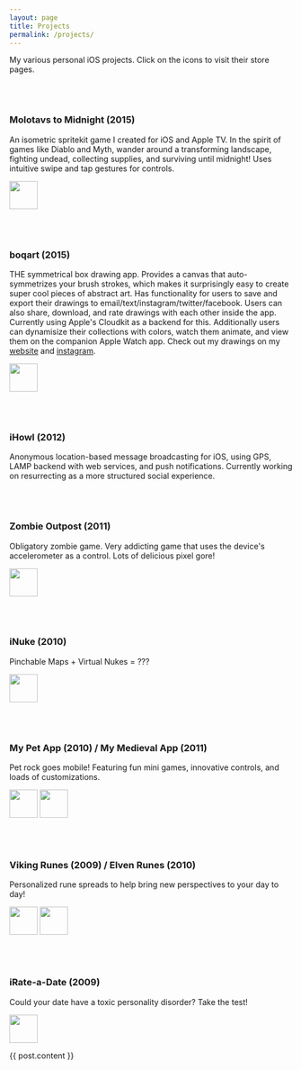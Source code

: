 ```yaml
---
layout: page
title: Projects
permalink: /projects/
---
```

My various personal iOS projects. Click on the icons to visit their store pages.

<br><br>
### Molotavs to Midnight (2015)
An isometric spritekit game I created for iOS and Apple TV. In the spirit of games like Diablo and Myth, wander around a transforming landscape, fighting undead, collecting supplies, and surviving until midnight! Uses intuitive swipe and tap gestures for controls.

<a href="https://itunes.apple.com/us/app/molotavs-to-midnight/id1065326654?mt=8" target="itunes_store" style="display:inline-block;overflow:hidden;width:50px;height:50px;"><img src="http://a3.mzstatic.com/us/r30/Purple69/v4/c2/cc/ab/c2ccab68-2f2b-b9eb-cec9-5e87d3d4b29c/icon175x175.jpeg" style="height:100%;width:100%"></a>

<br><br>
### boqart (2015)
THE symmetrical box drawing app. Provides a canvas that auto-symmetrizes your brush strokes, which makes it surprisingly easy to create super cool pieces of abstract art. Has functionality for users to save and export their drawings to email/text/instagram/twitter/facebook. Users can also share, download, and rate drawings with each other inside the app. Currently using Apple's Cloudkit as a backend for this. Additionally users can dynamisize their collections with colors, watch them animate, and view them on the companion Apple Watch app. Check out my drawings on my <a href="http://www.boqart.com">website</a> and <a href="https://www.instagram.com/theo.apps/">instagram</a>.


<a href="https://itunes.apple.com/us/app/boq/id989616863?mt=8" target="itunes_store" style="display:inline-block;overflow:hidden;width:50px;height:50px;"><img src="http://a3.mzstatic.com/us/r30/Purple6/v4/63/63/c6/6363c683-519e-977e-bcd7-5f1bff55d0c8/icon175x175.png" style="height:100%;width:100%"></a>

<br><br>
### iHowl (2012)
Anonymous location-based message broadcasting for iOS, using GPS, LAMP backend with web services, and push notifications. Currently working on resurrecting as a more structured social experience. 

<br><br>
### Zombie Outpost (2011)
Obligatory zombie game. Very addicting game that uses the device's accelerometer as a control. Lots of delicious pixel gore!

<a href="https://itunes.apple.com/us/app/zombie-outpost/id451034437?mt=8" target="itunes_store" style="display:inline-block;overflow:hidden;width:50px;height:50px;"><img src="http://a2.mzstatic.com/us/r30/Purple/v4/64/87/c1/6487c1ac-5e91-1b4f-8e60-6991b8a87727/icon175x175.png" style="height:100%;width:100%"></a>

<br><br>
### iNuke (2010)
Pinchable Maps + Virtual Nukes = ???

<a href="https://itunes.apple.com/us/app/inuke/id413022208?mt=8" target="itunes_store" style="display:inline-block;overflow:hidden;width:50px;height:50px;"><img src="http://a1.mzstatic.com/us/r30/Purple/v4/a3/7f/af/a37faf51-b606-a44f-4e77-2114d878e7f1/icon175x175.png" style="height:100%;width:100%"></a>

<br><br>
### My Pet App (2010) / My Medieval App (2011)
Pet rock goes mobile! Featuring fun mini games, innovative controls, and loads of customizations.

<a href="https://itunes.apple.com/us/app/my-pet-app/id359079157?mt=8" target="itunes_store" style="display:inline-block;overflow:hidden;width:50px;height:50px;"><img src="http://a2.mzstatic.com/us/r30/Purple/v4/2a/ee/98/2aee98aa-4b0b-c81a-1398-dc11de82aff7/icon175x175.png" style="height:100%;width:100%"></a>
<a href="https://itunes.apple.com/us/app/my-medieval-app/id478914966?mt=8" target="itunes_store" style="display:inline-block;overflow:hidden;width:50px;height:50px;"><img src="http://a3.mzstatic.com/us/r30/Purple/v4/78/b5/79/78b5792f-0e4c-dd78-9c69-60c2393d7936/icon175x175.png" style="height:100%;width:100%"></a>

<br><br>
### Viking Runes (2009) / Elven Runes (2010)
Personalized rune spreads to help bring new perspectives to your day to day!

<a href="https://itunes.apple.com/us/app/viking-runes/id346993180?mt=8" target="itunes_store" style="display:inline-block;overflow:hidden;width:50px;height:50px;"><img src="http://a1.mzstatic.com/us/r30/Purple/v4/42/51/01/42510167-f4c3-ece0-c495-fba2a1d64480/icon175x175.png" style="height:100%;width:100%"></a>
<a href="https://itunes.apple.com/us/app/elven-runes/id376531299?mt=8" target="itunes_store" style="display:inline-block;overflow:hidden;width:50px;height:50px;"><img src="http://a4.mzstatic.com/us/r30/Purple/v4/59/d7/f9/59d7f9dd-f235-498d-461f-aa19e366f438/icon175x175.png" style="height:100%;width:100%"></a>

<br><br>
### iRate-a-Date (2009)
Could your date have a toxic personality disorder? Take the test!

<a href="https://itunes.apple.com/us/app/irate-a-date/id330329987?mt=8" target="itunes_store" style="display:inline-block;overflow:hidden;width:50px;height:50px;"><img src="http://a5.mzstatic.com/us/r30/Purple/v4/b4/8a/d9/b48ad939-53dd-cd81-3661-8da0e3c38614/icon175x175.png" style="height:100%;width:100%"></a>

{{ post.content }}
